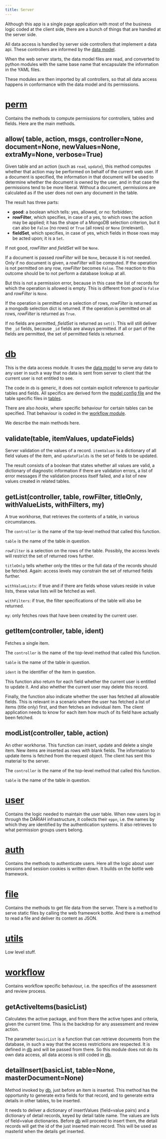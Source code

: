 ```yaml
---
title: Server
---
```


Although this app is a single page application with most of the business logic
coded at the client side, there are a bunch of things that are handled at the
server side.

All data access is handled by server side controllers that implement a data api.
These controllers are informed by the [data model](Model).

When the web server starts, the data model files are read, and converted to
python modules with the same base name that encapsulate the information in the
YAML files.

These modules are then imported by all controllers, so that all data access
happens in conformance with the data model and its permissions.

[perm]({{site.serverBase}}/controllers/perm.py)
===============================================

Contains the methods to compute permissions for controllers, tables and fields.
Here are the main methods.

allow( table, action, msgs, controller=None, document=None, newValues=None, extraMy=None, verbose=True)
----------------------------------

Given table and an action (such as `read`, `update`), this method computes
whether that action may be performed on behalf of the current web user. If a
document is specified, the information in that document will be used to
determine whether the document is owned by the user, and in that case the
permissions tend to be more liberal. Without a document, permissions are
calculated as if the user does not own any document in the table.

The result has three parts:

*   **good**: a boolean which tells: yes, allowed, or no: forbidden;
*   **rowFilter**, which specifies, in case of a yes, to which rows the action may
    be applied; it has the shape of a MongoDB selection criterion, but it can
    also be `False` (no rows) or `True` (all rows) or `None` (irrelevant). 
*   **fieldSet**, which specifies, in case of yes, which fields in those rows may
    be acted upon; it is a `Set`.

If not good, *rowFilter* and *fieldSet* will be `None`.

If a document is passed *rowFilter* will be `None`, because it is not needed.
Only if no document is given, a *rowFilter* will be computed.
If the operation is not permitted on any row,
*rowFilter* becomes `False`.
The reaction to this outcome should be
to not perform a database lookup at all.

But this is not a permission error, because in this case the
list of records for which
the operation is allowed is empty.
This is different from *good* is `False` and *rowFilter* is `None`.

If the operation is permitted on a selection of rows,
*rowFilter* is returned as a mongodb selection dict is returned.
If the operation is permitted on all rows, *rowFilter* is returned as `True`.

If no fields are permitted, *fieldSet* is returned as `set()`.
This will still deliver the `_id` fields,
because `_id` fields are always permitted.
If all or part of the fields are permitted,
the set of permitted fields is returned.


[db]({{site.serverBase}}/controllers/db.py)
===========================================

This is the data access module. It uses the [data model](Model) to serve any
data to any user in such a way that no data is sent from server to client that
the current user is not entitled to see.

The code in `db` is generic, it does not contain explicit reference to
particular tables and fields. All specifics are derived form the
[model config file]({{site.serverBase}}/models/model.yaml) and the table
specific files in [tables]({{site.serverBase}}/models/tables).

There are also *hooks*, where specific behaviour for certain tables can be
specified. That behaviour is coded in the [workflow module](#workflow).

We describe the main methods here.

validate(table, itemValues, updateFields)
-----------------------------------------

Server validation of the values of a record. `itemValues` is a dictionary of all
field values of the item, and `updateFields` is the set of fields to be updated.

The result consists of a boolean that states whether all values are valid, a
dictionary of diagnostic information if there are validation errors, a list of
error messages if the validation process itself failed, and a list of new values
created in related tables.

getList(controller, table, rowFilter, titleOnly, withValueLists, withFilters, my)
---------------------------------------------------------------------------------

A true workhorse, that retrieves the contents of a table, in various
circumstances.

The `controller` is the name of the top-level method that called this function.

`table` is the name of the table in question.

`rowFilter` is a selection on the rows of the table. Possibly, the access levels
will restrict the set of returned rows further.

`titleOnly` tells whether only the titles or the full data of the records should
be fetched. Again: access levels may constrain the set of returned fields
further.

`withValueLists`: if true and if there are fields whose values reside in value
lists, these value lists will be fetched as well.

`withFilters`: if true, the filter specifications of the table will also be
returned.

`my`: only fetches rows that have been created by the current user.

getItem(controller, table, ident)
---------------------------------

Fetches a single item.

The `controller` is the name of the top-level method that called this function.

`table` is the name of the table in question.

`ident` is the identifier of the item in question.

This function also return for each field whether the current user is entitled to
update it. And also whether the current user may delete this record.

Finally, the function also indicate whether the user has fetched all allowable
fields. This is relevant in a scenario where the user has fetched a list of
items (title only) first, and then fetches an individual item. The client
application needs to know for each item how much of its field have actually been
fetched.

modList(controller, table, action)
----------------------------------

An other workhorse. This function can insert, update and delete a single item.
New items are inserted as rows with blank fields. The information to update
items is fetched from the request object. The client has sent this material to
the server.

The `controller` is the name of the top-level method that called this function.

`table` is the name of the table in question.

[user]({{site.serverBase}}/controllers/user.py)
===============================================

Contains the logic needed to maintain the user table. When new users log in
through the DARIAH infrastructure, it collects their `eppn`, i.e. the names by
which they are identified by the authentication systems. It also retrieves to
what permission groups users belong.

[auth]({{site.serverBase}}/controllers/auth.py)
===============================================

Contains the methods to authenticate users. Here all the logic about user
sessions and session cookies is written down. It builds on the bottle web
framework.

[file]({{site.serverBase}}/controllers/file.py)
===============================================

Contains the methods to get file data from the server. There is a method to
serve static files by calling the web framework bottle. And there is a method to
read a file and deliver its content as JSON.

[utils]({{site.serverBase}}/controllers/utils.py)
=================================================

Low level stuff.

[workflow]({{site.serverBase}}/controllers/workflow.py)
=======================================================

Contains workflow specific behaviour, i.e. the specifics of the assessment and
review process.

getActiveItems(basicList)
-------------------------

Calculates the active package, and from there the active types and criteria,
given the current time. This is the backdrop for any assessment and review
action.

The parameter `basicList` is a function that can retrieve documents from the
database, in such a way that the access restrictions are respected. It is
defined in [db](#db) and will be passed from there. So this module does not do
its own data access, all data access is still coded in [db](#db).

detailInsert(basicList, table=None, masterDocument=None)
--------------------------------------------------------

Method invoked by [db](#db), just before an item is inserted. This method has
the opportunity to generate extra fields for that record, and to generate extra
details in other tables, to be inserted.

It needs to deliver a dictionary of insertValues (field=value pairs) and a
dictionary of detail records, keyed by detail table name. The values are lists
of field=value dictionaries. Before [db](#db) will proceed to insert them, the
detail records will get the id of the just inserted main record. This will be
used as masterId when the details get inserted.
